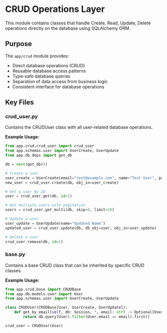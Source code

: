 # CRUD Operations Layer

This module contains classes that handle Create, Read, Update, Delete operations directly on the database using SQLAlchemy ORM.

## Purpose

The `app/crud` module provides:
- Direct database operations (CRUD)
- Reusable database access patterns
- Type-safe database queries
- Separation of data access from business logic
- Consistent interface for database operations

## Key Files

### crud_user.py
Contains the CRUDUser class with all user-related database operations.

**Example Usage:**
```python
from app.crud.crud_user import crud_user
from app.schemas.user import UserCreate, UserUpdate
from app.db.deps import get_db

db = next(get_db())

# Create a user
user_create = UserCreate(email="test@example.com", name="Test User", password="secret")
new_user = crud_user.create(db, obj_in=user_create)

# Get a user by ID
user = crud_user.get(db, id=1)

# Get multiple users with pagination
users = crud_user.get_multi(db, skip=0, limit=10)

# Update a user
user_update = UserUpdate(name="Updated Name")
updated_user = crud_user.update(db, db_obj=user, obj_in=user_update)

# Delete a user
crud_user.remove(db, id=1)
```

### base.py
Contains a base CRUD class that can be inherited by specific CRUD classes.

**Example Usage:**
```python
from app.crud.base import CRUDBase
from app.db.models.user import User
from app.schemas.user import UserCreate, UserUpdate

class CRUDUser(CRUDBase[User, UserCreate, UserUpdate]):
    def get_by_email(self, db: Session, *, email: str) -> Optional[User]:
        return db.query(User).filter(User.email == email).first()

crud_user = CRUDUser(User)
```